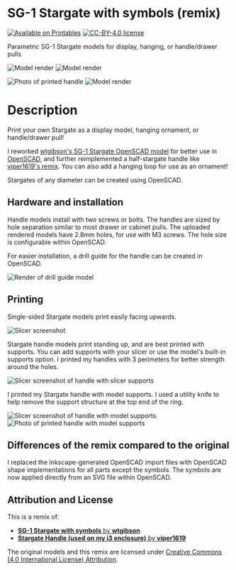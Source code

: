 # SG-1 Stargate with symbols (remix)

[![Available on Printables][printables-badge]][printables-model]
[![CC-BY-4.0 license][license-badge]][license]

Parametric SG-1 Stargate models for display, hanging, or handle/drawer pulls

![Model render](images/readme/render-stargate.png)
![Model render](images/readme/render-stargate-ornament.png)

![Photo of printed handle](images/readme/photo-stargate-handle.jpg)
![Model render](images/readme/render-stargate-handle.png)

# Description

Print your own Stargate as a display model, hanging ornament, or handle/drawer
pull!

I reworked [wtgibson's SG-1 Stargate OpenSCAD model][original-model-url]
for better use in [OpenSCAD][openscad], and further reimplemented a
half-stargate handle like [viper1619's remix][original-handle-model-url]. You
can also add a hanging loop for use as an ornament!

Stargates of any diameter can be created using OpenSCAD.

## Hardware and installation

Handle models install with two screws or bolts. The handles are sized by hole
separation similar to most drawer or cabinet pulls. The uploaded rendered models
have 2.8mm holes, for use with M3 screws. The hole size is configurable within
OpenSCAD.

For easier installation, a drill guide for the handle can be created in
OpenSCAD.

![Render of drill guide model](images/readme/render-stargate-handle-drill-guide.png)

## Printing

Single-sided Stargate models print easily facing upwards.

![Slicer screenshot](images/readme/slicer-screenshot-stargate.png)

Stargate handle models print standing up, and are best printed with supports.
You can add supports with your slicer or use the model's built-in supports
option. I printed my handles with 3 perimeters for better strength around the
holes.

![Slicer screenshot of handle with slicer supports](images/readme/slicer-screenshot-handle-1.png)

I printed my Stargate handle with model supports. I used a utility knife to help
remove the support structure at the top end of the ring.

![Slicer screenshot of handle with model supports](images/readme/slicer-screenshot-handle-2.png)
![Photo of printed handle with model supports](images/readme/photo-stargate-handle-supports.jpg)

## Differences of the remix compared to the original

I replaced the Inkscape-generated OpenSCAD import files with OpenSCAD shape
implementations for all parts except the symbols. The symbols are now applied
directly from an SVG file within OpenSCAD.

## Attribution and License

This is a remix of:

* [**SG-1 Stargate with symbols** by **wtgibson**][original-model-url]
* [**Stargate Handle (used on my i3 enclosure)** by **viper1619**][original-handle-model-url]

The original models and this remix are licensed under
[Creative Commons (4.0 International License) Attribution][license].

[license-badge]: /_static/license-badge-cc-by-4.0.svg
[license]: http://creativecommons.org/licenses/by/4.0/
[openscad]: https://openscad.org
[original-handle-model-url]: https://www.thingiverse.com/thing:1875360
[original-model-url]: https://www.thingiverse.com/thing:87691
[printables-badge]: /_static/printables-badge.png
[printables-model]: https://www.printables.com/model/657480
